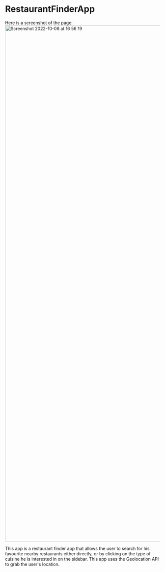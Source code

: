 # RestaurantFinderApp

Here is a screenshot of the page: 
<img width="1678" alt="Screenshot 2022-10-06 at 16 56 19" src="https://user-images.githubusercontent.com/71894732/194363070-8339e2a0-f100-4175-abd6-e361126fb50a.png">

This app is a restaurant finder app that allows the user to search for his favourite nearby restaurants either directly, 
or by clicking on the type of cuisine he is interested in on the sidebar. This app uses the Geolocation API to grab the user's location.
